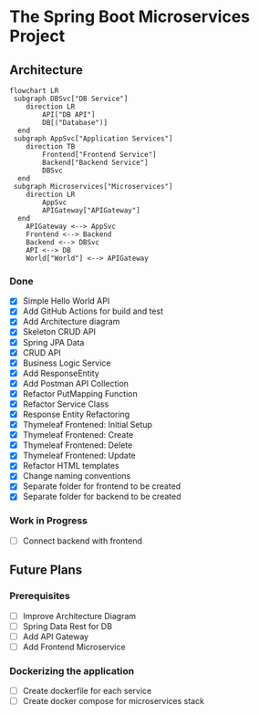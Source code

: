 # The Spring Boot Microservices Project

## Architecture

```mermaid
flowchart LR
 subgraph DBSvc["DB Service"]
    direction LR
        API["DB API"]
        DB[("Database")]
  end
 subgraph AppSvc["Application Services"]
    direction TB
        Frontend["Frontend Service"]
        Backend["Backend Service"]
        DBSvc
  end
 subgraph Microservices["Microservices"]
    direction LR
        AppSvc
        APIGateway["APIGateway"]
  end
    APIGateway <--> AppSvc
    Frontend <--> Backend
    Backend <--> DBSvc
    API <--> DB
    World["World"] <--> APIGateway
```

### Done

- [x] Simple Hello World API
- [x] Add GitHub Actions for build and test
- [x] Add Architecture diagram
- [x] Skeleton CRUD API
- [x] Spring JPA Data
- [x] CRUD API
- [x] Business Logic Service
- [x] Add ResponseEntity
- [x] Add Postman API Collection
- [x] Refactor PutMapping Function
- [x] Refactor Service Class
- [x] Response Entity Refactoring
- [x] Thymeleaf Frontened: Initial Setup
- [x] Thymeleaf Frontened: Create
- [x] Thymeleaf Frontened: Delete
- [x] Thymeleaf Frontened: Update
- [x] Refactor HTML templates
- [x] Change naming conventions
- [x] Separate folder for frontend to be created
- [x] Separate folder for backend to be created

### Work in Progress

- [ ] Connect backend with frontend

## Future Plans

### Prerequisites

- [ ] Improve Architecture Diagram
- [ ] Spring Data Rest for DB
- [ ] Add API Gateway
- [ ] Add Frontend Microservice

### Dockerizing the application

- [ ] Create dockerfile for each service
- [ ] Create docker compose for microservices stack
